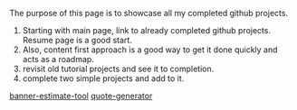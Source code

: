 The purpose of this page is to showcase all my completed github projects.

1. Starting with main page, link to already completed github projects. Resume page is a good start.
1. Also, content first approach is a good way to get it done quickly and acts as a roadmap.
1. revisit old tutorial projects and see it to completion.
1. complete two simple projects and add to it.

[banner-estimate-tool](/vanilla-banner-estimate-tool)
[quote-generator](/quote-generator)
